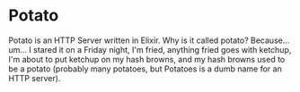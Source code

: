 # Potato

Potato is an HTTP Server written in Elixir.  Why is it called potato? Because...  um...  I stared it on a Friday night, I'm fried, anything fried goes with ketchup, I'm about to put ketchup on my hash browns, and my hash browns used to be a potato (probably many potatoes, but Potatoes is a dumb name for an HTTP server).
